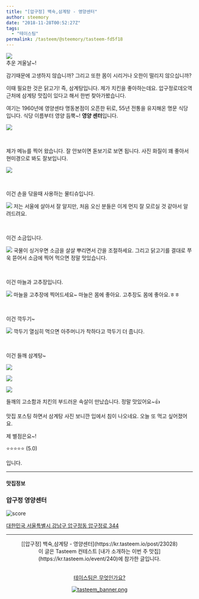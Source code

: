 ```yaml
---
title: "[압구정] 백숙,삼계탕 - 영양센터"
author: steemory
date: "2018-11-28T00:52:27Z"
tags:
  - "테이스팀"
permalink: /tasteem/@steemory/tasteem-fd5f18
---
```

![](https://static.tasteem.io/uploads/3843/post/23028/content_99c25afa-8286-418f-93f6-4be52ea80e5b.jpeg)
<br/>
추운 겨울날~! 

감기때문에 고생하지 않습니까? 그리고 또한 몸이 시리거나 오한이 떨리지 않으십니까?

이때 필요한 것은 닭고기! 즉, 삼계탕입니다. 제가 치킨을 좋아하는데요. 압구정로데오역 근처에 삼계탕 맛집이 있다고 해서 한번 찾아가봤습니다.

여기는 1960년에 영양센타 명동본점이 오픈한 뒤로, 55년 전통을 유지해온 명문 식당입니다. 식당 이름부터 영양 듬뿍~! **영양 센터**입니다.

![](https://static.tasteem.io/uploads/image/image/111337/b732ac2c-7a9c-47a6-b62b-10234738a91e.jpeg)

<br>

제가 메뉴를 찍어 왔습니다. 잘 안보이면 돋보기로 보면 됩니다. 사진 화질이 꽤 좋아서 현미경으로 봐도 잘보입니다. 

![](https://static.tasteem.io/uploads/image/image/111345/4ce6ec76-ada1-4125-ac72-84d3d6e11cac.jpeg)

<br>

이건 손을 닦을때 사용하는 물티슈입니다. 

![](https://static.tasteem.io/uploads/image/image/111343/4ce6ec76-ada1-4125-ac72-84d3d6e11cac.jpeg)
저는 서울에 살아서 잘 알지만, 처음 오신 분들은 이게 먼지 잘 모르실 것 같아서 알려드려요.

<br>

이건 소금입니다.

![](https://static.tasteem.io/uploads/image/image/111342/b732ac2c-7a9c-47a6-b62b-10234738a91e.jpeg)
국물이 싱거우면 소금을 살살 뿌리면서 간을 조절하세요. 그리고 닭고기를 결대로 쭈욱 뜯어서 소금에 찍어 먹으면 정말 맛있습니다.

<br>

이건 마늘과 고추장입니다. 

![](https://static.tasteem.io/uploads/image/image/111341/4ce6ec76-ada1-4125-ac72-84d3d6e11cac.jpeg)
마늘을 고추장에 찍어드세요~ 마늘은 몸에 좋아요. 고추장도 몸에 좋아요.ㅎㅎ

<br>

이건 깍두기~

![](https://static.tasteem.io/uploads/image/image/111340/4ce6ec76-ada1-4125-ac72-84d3d6e11cac.jpeg)
깍두기 열심히 먹으면 아주머니가 착하다고 깍두기 더 줍니다.

<br>

이건 들깨 삼계탕~

![](https://static.tasteem.io/uploads/image/image/111339/b732ac2c-7a9c-47a6-b62b-10234738a91e.jpeg)

![](https://static.tasteem.io/uploads/image/image/111344/b732ac2c-7a9c-47a6-b62b-10234738a91e.jpeg)

![](https://static.tasteem.io/uploads/image/image/111338/4ce6ec76-ada1-4125-ac72-84d3d6e11cac.jpeg)

들깨의 고소함과 치킨의 부드러운 속살이 만났습니다. 정말 맛있어요~👍

맛집 포스팅 하면서 삼계탕 사진 보니깐 입에서 침이 나오네요. 오늘 또 먹고 싶어졌어요.

제 별점은요~!

⭐⭐⭐⭐⭐ (5.0)

입니다.












---------------------
#### 맛집정보
### 압구정 영양센터
![score](https://static.tasteem.io/images/steem/2Crowns.png)

[대한민국 서울특별시 강남구 압구정동 압구정로 344](https://kr.tasteem.io/post/23028#map)

-----------------------------------------
<center>[[압구정] 백숙,삼계탕 - 영양센터](https://kr.tasteem.io/post/23028)
<br/>이 글은 Tasteem 컨테스트
 [내가 소개하는  이번 주 맛집](https://kr.tasteem.io/event/240)에 참가한 글입니다.

<br/>[테이스팀은 무엇인가요?](https://kr.tasteem.io/about)

[![tasteem_banner.png](https://static.tasteem.io/images/tasteem_banner_v3.png)](https://kr.tasteem.io)</center>